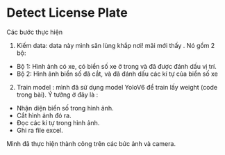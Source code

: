 # Detect License Plate
Các bước thực hiện
1. Kiếm data: data này mình săn lùng khắp nơi! mãi mới thấy . Nó gồm 2 bộ:
- Bộ 1: Hình ảnh có xe, có biển số xe ở trong và đã được đánh dấu vị trí.
- Bộ 2: Hình ảnh biển số đã cắt, và đã đánh dấu các kí tự của biển số xe
2. Train model : mình đã sử dụng model YoloV6 để train lấy weight (code trong bài). Ý tưởng ở đây là :
- Nhận diện biển số trong hình ảnh.
- Cắt hình ảnh đó ra.
- Đọc các kí tự trong hình ảnh.
- Ghi ra file excel.


Mình đã thực hiện thành công trên các bức ảnh và camera.
